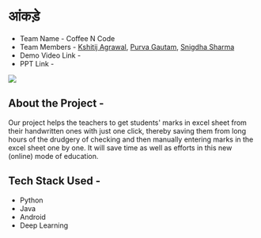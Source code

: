 # आंकड़े

*   Team Name - Coffee N Code
*   Team Members - <a href="https://github.com/syn2k"> Kshitij Agrawal</a>, <a href="https://github.com/purvag15"> Purva Gautam</a>, <a href="https://github.com/Snigdha-Sharma">Snigdha Sharma</a>
*   Demo Video Link - 
*   PPT Link - 


<img src="https://github.com/syn2k/Hack36/blob/main/Made-at-Hack-36.png"></img>



## About the Project -
Our project helps the teachers to get students' marks in excel sheet from their handwritten ones with just one click, thereby saving them from long hours of the drudgery of checking and then manually entering marks in the excel sheet one by one. It will save time as well as efforts in this new (online) mode of education.


## Tech Stack Used -

*   Python
*   Java
*   Android
*   Deep Learning